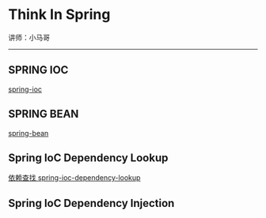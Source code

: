 # Think In Spring

讲师：小马哥

---
## SPRING IOC

[spring-ioc](note/01-spring-ioc.md)

## SPRING BEAN

[spring-bean](note/02-spring-bean.md)

## Spring IoC Dependency Lookup

[依赖查找 spring-ioc-dependency-lookup](note/03-spring-ioc-dependency-lookup.md)

## Spring IoC Dependency Injection





